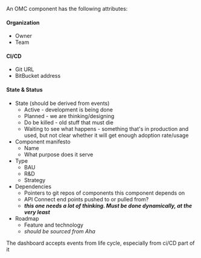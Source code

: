 An OMC component has the following attributes:
#### Organization
- Owner
- Team
#### CI/CD
- Git URL
 - BitBucket address
#### State & Status
 - State (should be derived from events)
	 - Active - development is being done
	 - Planned - we are thinking/designing 
	 - Do be killed - old stuff that must die
	 - Waiting to see what happens - something that's in production and used, but not clear whether it will get enough adoption rate/usage
 - Component manifesto
	 - Name
	 - What purpose does it serve
 - Type
	 - BAU
	 - R&D
	 - Strategy
 - Dependencies
	 - Pointers to git repos of components this component depends on
	 - API Connect end points pushed to or pulled from?
	 - ***this one needs a lot of thinking.  Must be done dynamically, at the very least***
 - Roadmap
	 - Feature and technology
	 - *should be sourced from Aha* 

The dashboard accepts events from life cycle, especially from ci/CD part of it

<!--stackedit_data:
eyJoaXN0b3J5IjpbLTIxMjM5NTUxNzAsLTUwODE2NjMxMCwtMT
E4NDg3MTgzMSwxNDM2MDUxNDMzLDMwNTQ5NzE5MCwtMTIyNTM4
MTcxLDgwMzgyOTE1OV19
-->